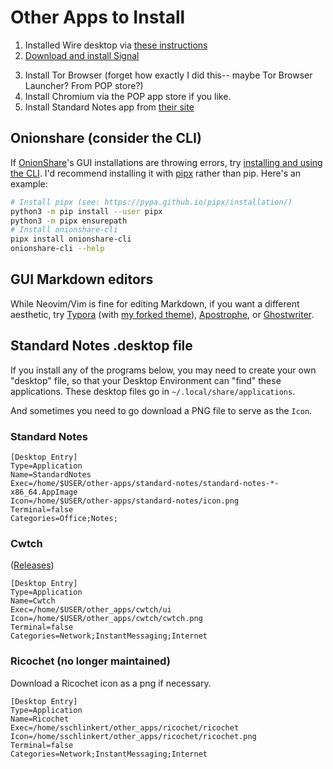# Other Apps to Install

1. Installed Wire desktop via [these instructions](https://medium.com/@wireapp/a-step-forward-for-wire-for-linux-52f0538cac15)
2. [Download and install Signal](https://signal.org/download/)
<!-- 3. Install Ricochet from [its website](https://ricochet.im/) -- not sure the procude here. You can also look in your distro's GUI app store, though check version. -->
3. Install Tor Browser (forget how exactly I did this-- maybe Tor Browser Launcher? From POP store?)
4. Install Chromium via the POP app store if you like.
5. Install Standard Notes app from [their site](https://standardnotes.org/getting-started?downloaded=linux)

## Onionshare (consider the CLI)

If [OnionShare](https://onionshare.org/)'s GUI installations are throwing errors, try [installing and using the CLI](https://docs.onionshare.org/2.4/en/advanced.html#cli). I'd recommend installing it with [pipx](https://pypa.github.io/pipx/installation/) rather than pip. Here's an example:

```bash
# Install pipx (see: https://pypa.github.io/pipx/installation/)
python3 -m pip install --user pipx
python3 -m pipx ensurepath
# Install onionshare-cli
pipx install onionshare-cli
onionshare-cli --help
```

## GUI Markdown editors

While Neovim/Vim is fine for editing Markdown, if you want a different aesthetic, try [Typora](https://typora.io/) (with [my forked theme](https://github.com/sts10/Turing-CSS)), [Apostrophe](https://somas.pages.gitlab.gnome.org/apostrophe/), or [Ghostwriter](https://wereturtle.github.io/ghostwriter/).

## Standard Notes .desktop file

If you install any of the programs below, you may need to create your own "desktop" file, so that your Desktop Environment can "find" these applications. These desktop files go in `~/.local/share/applications`. 

And sometimes you need to go download a PNG file to serve as the `Icon`.

### Standard Notes

```desktop
[Desktop Entry]
Type=Application
Name=StandardNotes
Exec=/home/$USER/other-apps/standard-notes/standard-notes-*-x86_64.AppImage 
Icon=/home/$USER/other-apps/standard-notes/icon.png
Terminal=false
Categories=Office;Notes;
```

### Cwtch

([Releases](https://git.openprivacy.ca/cwtch.im/ui/releases))

```
[Desktop Entry]
Type=Application
Name=Cwtch
Exec=/home/$USER/other_apps/cwtch/ui
Icon=/home/$USER/other_apps/cwtch/cwtch.png
Terminal=false
Categories=Network;InstantMessaging;Internet
```

### Ricochet (no longer maintained)

Download a Ricochet icon as a png if necessary. 

```desktop
[Desktop Entry]
Type=Application
Name=Ricochet
Exec=/home/sschlinkert/other_apps/ricochet/ricochet
Icon=/home/sschlinkert/other_apps/ricochet/ricochet.png
Terminal=false
Categories=Network;InstantMessaging;Internet
```
